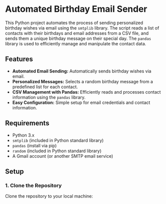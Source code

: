 # Automated Birthday Email Sender

This Python project automates the process of sending personalized birthday wishes via email using the `smtplib` library. The script reads a list of contacts with their birthdays and email addresses from a CSV file, and sends them a unique birthday message on their special day. The `pandas` library is used to efficiently manage and manipulate the contact data.

## Features

- **Automated Email Sending:** Automatically sends birthday wishes via email.
- **Personalized Messages:** Selects a random birthday message from a predefined list for each contact.
- **CSV Management with Pandas:** Efficiently reads and processes contact information using the `pandas` library.
- **Easy Configuration:** Simple setup for email credentials and contact information.

## Requirements

- Python 3.x
- `smtplib` (included in Python standard library)
- `pandas` (install via pip)
- `random` (included in Python standard library)
- A Gmail account (or another SMTP email service)


## Setup

### 1. Clone the Repository

Clone the repository to your local machine:

